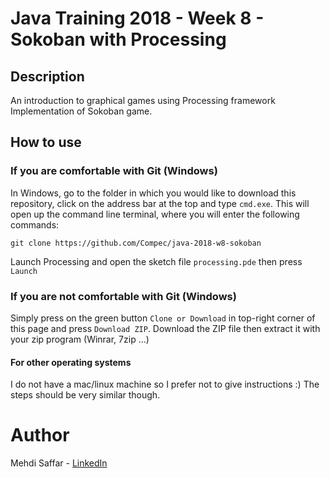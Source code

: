 # Java Training 2018 - Week 8 - Sokoban with Processing

## Description

An introduction to graphical games using Processing framework
Implementation of Sokoban game.

## How to use

### If you are comfortable with Git (Windows)

In Windows, go to the folder in which you would like to download this repository, click on the address bar at the top 
and type `cmd.exe`. This will open up the command line terminal, where you will enter the following commands:

```
git clone https://github.com/Compec/java-2018-w8-sokoban
```

Launch Processing and open the sketch file `processing.pde` then press `Launch`

### If you are not comfortable with Git (Windows)

Simply press on the green button `Clone or Download` in top-right corner of this page and press `Download ZIP`.
Download the ZIP file then extract it with your zip program (Winrar, 7zip ...)

#### For other operating systems

 I do not have a mac/linux machine so I prefer not to give instructions :) The steps should be very similar though.

# Author

Mehdi Saffar - [LinkedIn](https://www.linkedin.com/in/mehdisaffar/)